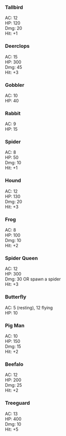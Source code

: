 ### Tallbird
AC: 12</br>
HP: 120</br>
Dmg: 20</br>
Hit: +1


### Deerclops
AC: 15</br>
HP: 300</br>
Dmg: 45</br>
Hit: +3


### Gobbler
AC: 10</br>
HP: 40


### Rabbit
AC: 9</br>
HP: 15


### Spider
AC: 8</br>
HP: 50</br>
Dmg: 10</br>
Hit: +1


### Hound
AC: 12</br>
HP: 130</br>
Dmg: 20</br>
Hit: +3


### Frog
AC: 8</br>
HP: 100</br>
Dmg: 10</br>
Hit: +2


### Spider Queen
AC: 12</br>
HP: 300</br>
Dmg: 30 OR spawn a spider</br>
Hit: +3


### Butterfly
AC: 5 (resting), 12 flying</br>
HP: 10


### Pig Man
AC: 10</br>
HP: 150</br>
Dmg: 15</br>
Hit: +2


### Beefalo
AC: 12</br>
HP: 200</br>
Dmg: 25</br>
Hit: +2


### Treeguard
AC: 13</br>
HP: 400</br>
Dmg: 10</br>
Hit: +5
